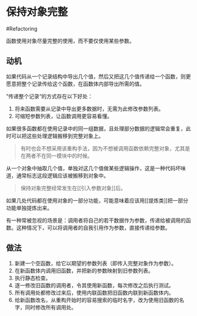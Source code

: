# 保持对象完整
#Refactoring 

函数使用对象尽量完整的使用，而不要仅使用某些参数。

## 动机

如果代码从一个记录结构中导出几个值，然后又把这几个值传递给一个函数，则更愿意把整个记录传给这个函数，在函数体内部导出所需的值。

”传递整个记录“的方式存在以下好处：

1. 将来函数需要从记录中导出更多数据时，无需为此修改参数列表。
2. 可缩短参数列表，让函数调用更容易看懂。

如果很多函数都在使用记录中的同一组数据，且处理部分数据的逻辑常会重复，此时可以把这些处理逻辑搬移到完整对象上。

> 有时也会不想采用该重构手法，因为不想被调用函数依赖完整对象，尤其是在两者不在同一模块中的时候。

从一个对象中抽取几个值，单独对这几个值做某些逻辑操作，这是一种代码坏味道，通常标志这段逻辑应该被搬移到对象中。

> 保持对象完整经常发生在[[引入参数对象]]后。

如果几处代码都在使用对象的一部分功能，可能意味着应该用[[提炼类]]把一部分功能单独提炼出来。

有一种常被忽视的场景是：调用者将自己的若干数据作为参数，传递给被调用的函数。这种情况下，可以将调用者的自我引用作为参数，直接传递给参数。

## 做法

1. 新建一个空函数，给它以期望的参数列表（即传入完整对象作为参数）。
2. 在新函数体内调用旧函数，并把新的参数映射到旧参数列表。
3. 执行静态检查。
4. 逐一修改旧函数的调用者，令其使用新函数，每次修改之后执行测试。
5. 所有调用处都修改过来后，使用内联函数把旧函数内联到新函数体内。
6. 给新函数改名，从重构开始时的容易搜索的临时名字，改为使用旧函数的名字，同时修改所有调用处。